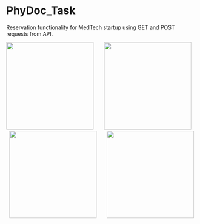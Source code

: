 # PhyDoc_Task
Reservation functionality for MedTech startup using GET and POST requests from API. 

<img src = "https://github.com/ZhanabekZ/PhyDoc_Task/assets/88929831/9505afa3-da2c-42b0-bfed-3766de6a1d5a" width="230px">
&nbsp &nbsp &nbsp
<img src = "https://github.com/ZhanabekZ/PhyDoc_Task/assets/88929831/09002ab0-3836-4063-99b9-da0db52b0ad4" width="230px">
&nbsp &nbsp &nbsp
<img src = "https://github.com/ZhanabekZ/PhyDoc_Task/assets/88929831/7f182d32-69f9-4269-bf88-e47793dbb865" width="230px">
&nbsp &nbsp &nbsp
<img src = "https://github.com/ZhanabekZ/PhyDoc_Task/assets/88929831/8137526e-2a6e-4cb3-860b-a00da148fa56" width="230px">
